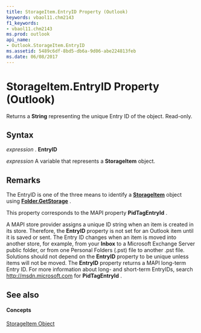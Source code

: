```yaml
---
title: StorageItem.EntryID Property (Outlook)
keywords: vbaol11.chm2143
f1_keywords:
- vbaol11.chm2143
ms.prod: outlook
api_name:
- Outlook.StorageItem.EntryID
ms.assetid: 5489c6df-8bd5-db6a-9d06-abe224813feb
ms.date: 06/08/2017
---
```



# StorageItem.EntryID Property (Outlook)

Returns a **String** representing the unique Entry ID of the object. Read-only.


## Syntax

 _expression_ . **EntryID**

 _expression_ A variable that represents a **StorageItem** object.


## Remarks

The EntryID is one of the three means to identify a **[StorageItem](storageitem-object-outlook.md)** object using **[Folder.GetStorage](folder-getstorage-method-outlook.md)** .

This property corresponds to the MAPI property **PidTagEntryId** .

A MAPI store provider assigns a unique ID string when an item is created in its store. Therefore, the **EntryID** property is not set for an Outlook item until it is saved or sent. The Entry ID changes when an item is moved into another store, for example, from your **Inbox** to a Microsoft Exchange Server public folder, or from one Personal Folders (.pst) file to another .pst file. Solutions should not depend on the **EntryID** property to be unique unless items will not be moved. The **EntryID** property returns a MAPI long-term Entry ID. For more information about long- and short-term EntryIDs, search http://msdn.microsoft.com for **PidTagEntryId** .


## See also


#### Concepts


[StorageItem Object](storageitem-object-outlook.md)

